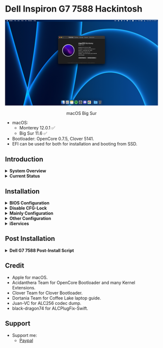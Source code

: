 # Dell Inspiron G7 7588 Hackintosh

![Monterey](screenshot.png)

<p align = "center">
macOS Big Sur
</p>

* macOS:
  - Monterey 12.0.1 ✅
  - Big Sur 11.6 ✅
* Bootloader: OpenCore 0.7.5, Clover 5141.
* EFI can be used for both for installation and booting from SSD.

## Introduction

<details>  
<summary><strong>System Overview</strong></summary>
</br>

**Dell G7 7588**

| Type | Item |
| ---- | ---- |
| CPU | Intel Core i7-8750H @ 2.20 GHz, 9M Cache, up to 4.10 GHz
| RAM | SK Hynix 8GB DDR4-2666MHz HMA81GS6CJR8N-VK, Samsung 8GB DDR4-2666MHz M471A1K43CB1-CTD |
| Monitor Panel | BOE NV156FHM @ 1080p, 144Hz |
| SSD | Western Digital SN730 256GB NVMe Solid State Drive|
| HDD | Seagate 1TB 2.5" 5400RPM Internal Hard Drive |
| Sound | Realtek ALC256/ALC3246 |
| Wireless, Bluetooth | Intel Wireless AC9560 160MHz |
| Integrated GPU | Intel UHD Graphics 630 (GT2) |
| Dedicated GPU | Nvidia GTX 1050Ti (disabled) |
| BIOS Version | 1.17.0 |

</details>

<details>  
<summary><strong>Current Status</strong></summary>
</br>

| Feature | Status |
| ------------- | ------------- |
| CPU Power Management | ✅ Working |
| Sleep/Wake | ✅ Working |
| Intel UHD630 Graphics Acceleration | ✅ Working |
| Intel Quartz Extreme and Intel Core Image (QE/CI) | ✅ Working |
| Brightness control slider | ✅ Working |
| Special function keys (audio, brightness, sleep...) | ✅ Working |
| Ethernet | ✅ Working |
| Audio | ✅ Working |
| USB-C Port | ✅ Working |
| Touchpad | ✅ Working |
| Battery | ✅ Working |
| iMessage/Facetime and App Store | ✅ Working  |
| Speakers and Headphones | ✅ Working |
| Built-in Microphone | ✅ Working |
| Webcam | ✅ Working |
| Wi-Fi/Bluetooth | ✅ Working |
| Airdrop/Handoff | 🔶 Airdrop doesn't work with Intel card. Handoff works correctly. |
| FileVault 2 (OpenCore recommended)| ✅ Working |
| Hibernation | ✅ Working |
| SD Card | ❌ Not working |
| NVIDIA GPU/HDMI Port | ❌ Not working |
| DRM | ❌ Not working |
| Fingerprint reader | ❌ Not working |
| BootCamp | ❌ Not working |

</details>

## Installation

<details>  
<summary><strong>BIOS Configuration</strong></summary>
</br>

**Recommend you should restore the BIOS setting to BIOS Setting first. Then configure the following things:**

  | Sub-menu | Key: Value | Comment |
  | --- | --- | --- |
  | UEFI Boot Path Security | `Disabled` | |
  | Enable Legacy Option ROMs | `Disabled` | Disable will help OpenCanopy load faster |
  | SATA Operation | `AHCI` | |
  | Enabled USB Boot Support | `Enabled` | |
  | Enable External USB Port | `Enabled` | |
  | Thunderbolt Security | `Disabled` | |
  | Thunderbolt Auto Switch | `Native Enumeration` | |
  | PTT Security | `Disabled` | You can enable it if you want to run Windows 11 |
  | Secure Boot Enable | `Disabled` | |
  | Intel SGX | `Disabled` | |
  | VT for Direct I/O: | `Disabled` | |
  | Wake on USB | `Enabled` | Wake from keyboard works correctly | |
  | Audo OS Recovery Threshold | `Disabled` | |
  | SupportAssist OS Recovery | `Disabled` | |

</details>

<details>  
<summary><strong>Disable CFG-Lock</strong></summary>
</br>

* Before installing, you should disable CFG-Lock because I have already disabled `AppleXcpmCfgLock` (`KernelXCPM` in Clover) key in `config.plist`.
* Simply just run the `CFGUnlock.efi` tool in OpenCore's GUI, press `Y` and hit Enter. Then reboot the machine. Now you can boot into macOS installation normally.
* For Clover user, you have to run is via `UEFI Shell` tool at Clover's boot menu.

</details>

<details>
<summary><strong>Mainly Configuration</strong></summary>

### Graphic Display
* Integrated Intel UHD Graphics 630 support is handled by WhateverGreen, and configured in the `DeviceProperties` section of `config.plist`.
The NVIDIA GPU is not supported so it is disabled in SSDT.
The default BIOS DVMT pre-alloc value of `64MB` is sufficient and does not need to be changed.
  #### Enable acceleration
  * DeviceProperties/Add/PciRoot(0x0)/Pci(0x2,0x0)
    * `AAPL,ig-platform-id = <0900A53E>`
  #### Fix backlight registers on CoffeeLake platform
  * DeviceProperties/Add/PciRoot(0x0)/Pci(0x2,0x0)
    * `enable-backlight-registers-fix = <01000000>`
  #### Enable external display support
  * DeviceProperties/Add/PciRoot(0x0)/Pci(0x2,0x0)
    * `agdpmod = <vit9696>`

### Audio
* For ALC256 on this G7, I use `layout-id = <0E000000>`, it means `14`.
* Without any modifications, the headphone jack is buggy. External microphones aren't detected and the audio output may randomly stop working or start making weird noises.
* Start from this version, I change to use **ALCPlugFix-Swift** method, instead of old method `ComboJack`. It gives better sound experience and performance when using the headset/headphone. Thanks to [Juan-VC](https://github.com/Juan-VC/Hackintosh-macOS-Dell-G7-7588/blob/main/codec_dump.txt) about his ALC256 codec_dump and [black-dragon74](https://github.com/black-dragon74/ALCPlugFix-Swift) about his ALCPlugFix-Swift method. To permanently fix this issue, please go to [Post-Install](https://github.com/akisame-reiu/Dell-Inspiron-G7-7588-Hackintosh#post-installation) for more information.
  #### Fix audio broken after rebooting from Windows into macOS
  * DeviceProperties/Add/PciRoot(0x0)/Pci(0x1F,0x3)
    * `alctsel = <01000000>`
  #### Enable ALC Verbs support
  * DeviceProperties/Add/PciRoot(0x0)/Pci(0x1F,0x3)
    * `alc-verbs = <01000000>`

</details>

<details>
<summary><strong>Other Configuration</strong></summary>

### USB
* There is a folder which includes USB mapping kext for both Intel and Broadcom card. By default, I use USB mapping kext for Intel card in EFI folders.
* The G7 7588 DSDT table has a few incorrect USB properties, but we can inject the correct properties via the kext which I've already mapped.

| Name | Port | Type     | Visible | Description |
|------|------|----------|---------|-------------|
| HS01 | 1    | Type A   | Yes     | |
| HS02 | 2    | Type A   | Yes     | |
| HS03 | 3    | Type A   | Yes     | |
| HS05 | 5    | Internal | Yes     | Integrated Webcam |
| HS07 | 7    | Internal | No      | Broadcom card's Bluetooth, Broadcom kext only |
| HS09 | 9    | Internal | Yes     | Goodix Fingerprint |
| HS14 | 14   | Internal | Yes     | Intel card's Bluetooth, Intel kext only |
| SS01 | 17   | Type 3   | Yes     | |
| SS02 | 18   | Type 3   | Yes     | |
| SS03 | 19   | Type 3   | Yes     | |

### Wireless, Bluetooth
* The stock Intel AC 9560 can be worked well with [OpenIntelWireless](https://github.com/OpenIntelWireless).
* There are some Broadcom cards like DW1560, DW1820A, BCM94360NG, which can use AirDrop well, are compatible with this machine. If you have them, this EFI is worked well. Make sure you have to add wireless and bluetooth kexts correctly (except BCM94360NG, this card is native with macOS, **don't use any kexts!**).
* By default, there is no wifi/bluetooth kexts in the EFI folder!

### Sleep, Wake and Hibernation
* Hibernation is not supported on a Hackintosh and everything related to it should be completely disabled. Disabling additional features prevents random wakeups while the lid is closed. After every update, these settings should be reapplied manually.
```
sudo pmset -a autopoweroff 0
sudo pmset -a powernap 0
sudo pmset -a standby 0
sudo pmset -a proximitywake 0
sudo pmset -a tcpkeepalive 0
sudo rm -f /var/vm/sleepimage
sudo mkdir /var/vm/sleepimage
```
* Sleep and wake are improved and very fast now. Also, you can use shortcut key `Fn + Insert` to correct sleep on this machine. For more infomation, please check the [OpenCore 0.6.8](https://github.com/akisame-reiu/Hackintosh-Dell-G7-7588-OpenCore/blob/main/Changelog.md#v068) changelog.

### CPU Power Management
* CPU power management is done by `CPUFriend.kext` while `CPUFriendDataProvider.kext` defines how it should be done. `CPUFriendDataProvider.kext` is generated for a specific CPU and power setting. The one supplied in this repository was made for the i7-8750H. In case you have another CPU, you should follow [this guide](https://dortania.github.io/OpenCore-Post-Install/universal/pm.html) to generate your own `CPUFriendDataProvider.kext`.

</details>

<details>
<summary><strong>iServices</strong></summary>

* To use iMessage and other Apple services, you need to generate your own serial numbers. This can be done using [CorpNewt's GenSMBIOS](https://github.com/corpnewt/GenSMBIOS). Make sure model is `MacBookPro15,1`. Then, go [Apple Check Coverage page](https://checkcoverage.apple.com/) to check your generated serial numbers. If the website tells you that the serial number **is not valid**, that is fine. Otherwise, you have to generate a new set.

* Next you will have to copy the following values to your `config.plist`:
  - Serial Number -> `PlatformInfo/Generic/SystemSerialNumber`.
  - Board Number -> `PlatformInfo/Generic/MLB`.
  - SmUUID -> `/PlatformInfo/Generic/SystemUUID`.
  Reboot and Apple services should work.

* If they don't, follow [this in-depth guide](https://dortania.github.io/OpenCore-Post-Install/universal/iservices.html). It goes deeper into ROM, clearing NVRAM, clearing Keychain (missing this step might cause major issues), and much more.

</details>

## Post Installation

<details>  
<summary><strong>Dell G7 7588 Post-Install Script</strong></summary>
</br>

* Move `Post-Install` folder to `Desktop` and run after you're already finished installing macOS. It will help to fix the output and input audio when you plug 3.5mm headphone/headset/external speaker in, and disable hibernation for enhancing sleep.

</details>

## Credit
* Apple for macOS.
* Acidanthera Team for OpenCore Bootloader and many Kernel Extensions.
* Clover Team for Clover Bootloader.
* Dortania Team for Coffee Lake laptop guide.
* Juan-VC for ALC256 codec dump.
* black-dragon74 for ALCPlugFix-Swift.

## Support
* Support me: 
  - [Paypal](https://www.paypal.me/tekun0lxrd)
